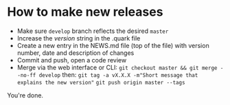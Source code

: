 # How to make new releases

* Make sure `develop` branch reflects the desired `master`
* Increase the _version_ string in the .quark file
* Create a new entry in the NEWS.md file (top of the file) with version number, date and description of changes
* Commit and push, open a code review
* Merge via the web interface or CLI:
  `git checkout master && git merge --no-ff develop`
  then: `git tag -a vX.X.X -m"Short message that explains the new version"`
  `git push origin master --tags`

You're done.
